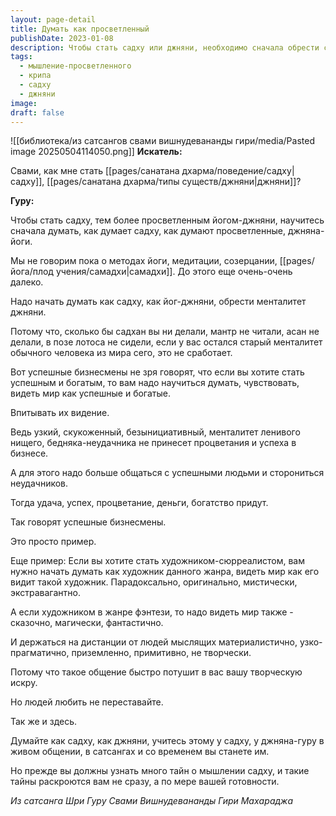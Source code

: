 ```yaml
---
layout: page-detail
title: Думать как просветленный
publishDate: 2023-01-08
description: Чтобы стать садху или джняни, необходимо сначала обрести соответствующий менталитет - научиться думать, как просветленные, а не просто выполнять практики. Без внутреннего изменения образа мышления садхана не принесет плодов, как и в любой сфере успех приходит через впитывание взглядов и подходов мастеров. Общение с садху, участие в сатсангах и постепенное раскрытие тайн их мышления - путь к подлинной трансформации.
tags:
  - мышление-просветленного
  - крипа
  - садху
  - джняни
image: 
draft: false
---
```

![[библиотека/из сатсангов свами вишнудевананды гири/media/Pasted image 20250504114050.png]]
**Искатель:** 

 Свами, как мне стать [[pages/санатана дхарма/поведение/садху|садху]], [[pages/санатана дхарма/типы существ/джняни|джняни]]?

  
**Гуру:** 

 Чтобы стать садху, тем более просветленным йогом-джняни, научитесь сначала думать, как думает садху, как думают просветленные, джняна-йоги.

 Мы не говорим пока о методах йоги, медитации, созерцании, [[pages/йога/плод учения/самадхи|самадхи]]. До этого еще очень-очень далеко.

 Надо начать думать как садху, как йог-джняни, обрести менталитет джняни.

 Потому что, сколько бы садхан вы ни делали, мантр не читали, асан не делали, в позе лотоса не сидели, если у вас остался старый менталитет обычного человека из мира сего, это не сработает.

 Вот успешные бизнесмены не зря говорят, что если вы хотите стать успешным и богатым, то вам надо научиться думать, чувствовать, видеть мир как успешные и богатые.

 Впитывать их видение.

 Ведь узкий, скукоженный, безынициативный, менталитет ленивого нищего, бедняка-неудачника не принесет процветания и успеха в бизнесе.

 А для этого надо больше общаться с успешными людьми и сторониться неудачников. 

 Тогда удача, успех, процветание, деньги, богатство придут.

 Так говорят успешные бизнесмены.

 Это просто пример.

 Еще пример: Если вы хотите стать художником-сюрреалистом, вам нужно начать думать как художник данного жанра, видеть мир как его видит такой художник. Парадоксально, оригинально, мистически, экстравагантно. 

 А если художником в жанре фэнтези, то надо видеть мир также - сказочно, магически, фантастично.

 И держаться на дистанции от людей мыслящих материалистично, узко-прагматично, приземленно, примитивно, не творчески.

 Потому что такое общение быстро потушит в вас вашу творческую искру.

 Но людей любить не переставайте.

 Так же и здесь. 

 Думайте как садху, как джняни, учитесь этому у садху, у джняна-гуру в живом общении, в сатсангах и со временем вы станете им.

 Но прежде вы должны узнать много тайн о мышлении садху, и такие тайны раскроются вам не сразу, а по мере вашей готовности.

*Из сатсанга Шри Гуру Свами Вишнудевананды Гири Махараджа*